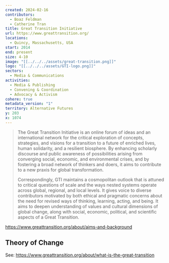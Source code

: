 ```yaml
---
created: 2024-02-16
contributors:
  - Boaz Feldman
  - Catherine Tran
title: Great Transition Initiative
url: https://www.greattransition.org/
locations:
  - Quincy, Massachusetts, USA
start: 2014
end: present
size: 4-10
image: "[[../../../assets/great-transition.png]]"
logo: "[[../../../assets/GTI-logo.png]]"
sectors:
  - Media & Communications
activities:
  - Media & Publishing
  - Convening & Coordination
  - Advocacy & Activism
cohere: true
metadata_version: "1"
territory: Alternative Futures
y: 203
x: 1074
---
```

>The Great Transition Initiative is an online forum of ideas and an international network for the critical exploration of concepts, strategies, and visions for a transition to a future of enriched lives, human solidarity, and a resilient biosphere. By enhancing scholarly discourse and public awareness of possibilities arising from converging social, economic, and environmental crises, and by fostering a broad network of thinkers and doers, it aims to contribute to a new praxis for global transformation.  
 > 
>Correspondingly, GTI maintains a cosmopolitan outlook that is attuned to critical questions of scale and the ways nested systems operate across global, regional, and local levels. It gives voice to diverse contributors motivated by both ethical and pragmatic concerns about the need for revised ways of thinking, learning, acting, and being. It aims to deepen understanding of values and cultural dimensions of global change, along with social, economic, political, and scientific aspects of a Great Transition.

https://www.greattransition.org/about/aims-and-background

## Theory of Change

See: https://www.greattransition.org/about/what-is-the-great-transition











